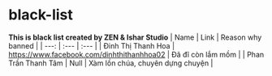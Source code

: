 # black-list
**This is black list created by ZEN & Ishar Studio**
| Name | Link | Reason why banned |
| ---: | :--- | :--- |
| Đinh Thị Thanh Hoa | https://www.facebook.com/dinhthithanhhoa02 | Đã đĩ còn lắm mồm |
| Phan Trần Thanh Tâm | Null | Xàm lồn chúa, chuyên dựng chuyện |
